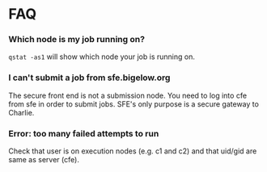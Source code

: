 # FAQ

### Which node is my job running on?

`qstat -as1` will show which node your job is running on.

### I can't submit a job from sfe.bigelow.org

The secure front end is not a submission node. You need to log into cfe from sfe in order to submit jobs. SFE's only purpose is a secure gateway to Charlie.

### Error: too many failed attempts to run

Check that user is on execution nodes \(e.g. c1 and c2\) and that uid/gid are same as server \(cfe\).

